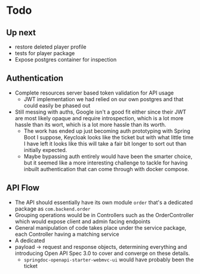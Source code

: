 ﻿# Todo

## Up next

- restore deleted player profile
- tests for player package
- Expose postgres container for inspection

## Authentication

- Complete resources server based token validation for API usage
  - JWT implementation we had relied on our own postgres and that could easily be phased out
- Still messing with auths, Google isn't a good fit either since their JWT are most likely opaque and require introspection, which is a lot more hassle than its wort, which is a lot more hassle than its worth.
  - The work has ended up just becoming auth prototyping with Spring Boot I suppose, Keycloak looks like the ticket but with what little time I have left it looks like this will take a fair bit longer to sort out than initially expected.
  - Maybe bypassing auth entirely would have been the smarter choice, but it seemed like a more interesting challenge to tackle for having inbuilt authentication that can come through with docker compose.

## API Flow

- The API should essentially have its own module `order` that's a dedicated package as `com.backend.order`
- Grouping operations would be in Controllers such as the OrderController which would expose client and admin facing endpoints
- General manipulation of code takes place under the service package, each Controller having a matching service
- A dedicated 
- payload -> request and response objects, determining everything and introducing Open API Spec 3.0 to cover and converge on these details.
    - `springdoc-openapi-starter-webmvc-ui` would have probably been the ticket

